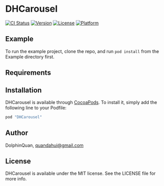 # DHCarousel

[![CI Status](http://img.shields.io/travis/DolphinQuan/DHCarousel.svg?style=flat)](https://travis-ci.org/DolphinQuan/DHCarousel)
[![Version](https://img.shields.io/cocoapods/v/DHCarousel.svg?style=flat)](http://cocoapods.org/pods/DHCarousel)
[![License](https://img.shields.io/cocoapods/l/DHCarousel.svg?style=flat)](http://cocoapods.org/pods/DHCarousel)
[![Platform](https://img.shields.io/cocoapods/p/DHCarousel.svg?style=flat)](http://cocoapods.org/pods/DHCarousel)

## Example

To run the example project, clone the repo, and run `pod install` from the Example directory first.

## Requirements

## Installation

DHCarousel is available through [CocoaPods](http://cocoapods.org). To install
it, simply add the following line to your Podfile:

```ruby
pod "DHCarousel"
```

## Author

DolphinQuan, quandahui@gmail.com

## License

DHCarousel is available under the MIT license. See the LICENSE file for more info.
